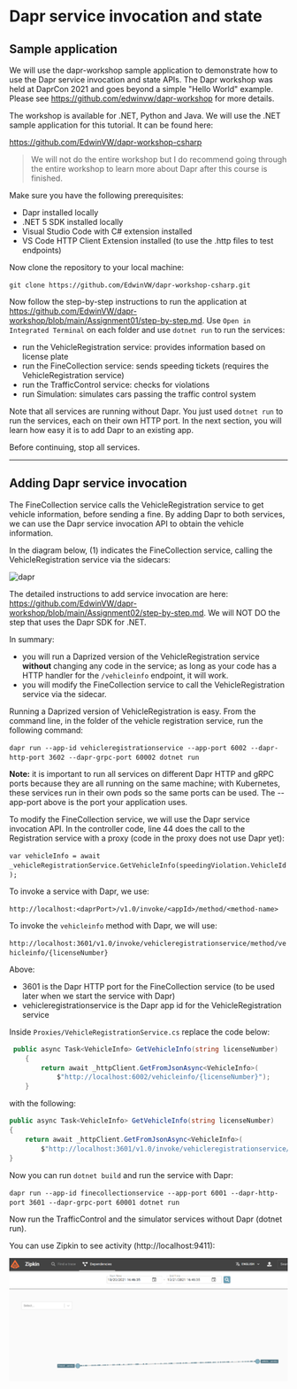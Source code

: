 # Dapr service invocation and state

## Sample application

We will use the dapr-workshop sample application to demonstrate how to use the Dapr service invocation and state APIs. The Dapr workshop was held at DaprCon 2021 and goes beyond a simple "Hello World" example. Please see https://github.com/edwinvw/dapr-workshop for more details.

The workshop is available for .NET, Python and Java. We will use the .NET sample application for this tutorial. It can be found here:

https://github.com/EdwinVW/dapr-workshop-csharp

> We will not do the entire workshop but I do recommend going through the entire workshop to learn more about Dapr after this course is finished.

Make sure you have the following prerequisites:
- Dapr installed locally
- .NET 5 SDK installed locally
- Visual Studio Code with C# extension installed
- VS Code HTTP Client Extension installed (to use the .http files to test endpoints)

Now clone the repository to your local machine:

`git clone https://github.com/EdwinVW/dapr-workshop-csharp.git`

Now follow the step-by-step instructions to run the application at https://github.com/EdwinVW/dapr-workshop/blob/main/Assignment01/step-by-step.md. Use `Open in Integrated Terminal` on each folder and use `dotnet run` to run the services:
- run the VehicleRegistration service: provides information based on license plate
- run the FineCollection service: sends speeding tickets (requires the VehicleRegistration service)
- run the TrafficControl service: checks for violations
- run Simulation: simulates cars passing the traffic control system

Note that all services are running without Dapr. You just used `dotnet run` to run the services, each on their own HTTP port. In the next section, you will learn how easy it is to add Dapr to an existing app.

Before continuing, stop all services.

----------

## Adding Dapr service invocation

The FineCollection service calls the VehicleRegistration service to get vehicle information, before sending a fine. By adding Dapr to both services, we can use the Dapr service invocation API to obtain the vehicle information.

In the diagram below, (1) indicates the FineCollection service, calling the VehicleRegistration service via the sidecars:

![dapr](https://github.com/EdwinVW/dapr-workshop/blob/main/img/dapr-setup.png?raw=true)


The detailed instructions to add service invocation are here: https://github.com/EdwinVW/dapr-workshop/blob/main/Assignment02/step-by-step.md. We will NOT DO the step that uses the Dapr SDK for .NET.

In summary:
- you will run a Daprized version of the VehicleRegistration service **without** changing any code in the service; as long as your code has a HTTP handler for the `/vehicleinfo` endpoint, it will work.
- you will modify the FineCollection service to call the VehicleRegistration service via the sidecar.

Running a Daprized version of VehicleRegistration is easy. From the command line, in the folder of the vehicle registration service, run the following command:

`dapr run --app-id vehicleregistrationservice --app-port 6002 --dapr-http-port 3602 --dapr-grpc-port 60002 dotnet run`

**Note:** it is important to run all services on different Dapr HTTP and gRPC ports because they are all running on the same machine; with Kubernetes, these services run in their own pods so the same ports can be used. The --app-port above is the port your application uses.

To modify the FineCollection service, we will use the Dapr service invocation API. In the controller code, line 44 does the call to the Registration service with a proxy (code in the proxy does not use Dapr yet):

`var vehicleInfo = await _vehicleRegistrationService.GetVehicleInfo(speedingViolation.VehicleId);`

To invoke a service with Dapr, we use:

`http://localhost:<daprPort>/v1.0/invoke/<appId>/method/<method-name>`

To invoke the `vehicleinfo` method with Dapr, we will use:

`http://localhost:3601/v1.0/invoke/vehicleregistrationservice/method/vehicleinfo/{licenseNumber}`

Above:
- 3601 is the Dapr HTTP port for the FineCollection service (to be used later when we start the service with Dapr)
- vehicleregistrationservice is the Dapr app id for the VehicleRegistration service

Inside `Proxies/VehicleRegistrationService.cs` replace the code below:

```csharp
 public async Task<VehicleInfo> GetVehicleInfo(string licenseNumber)
    {
        return await _httpClient.GetFromJsonAsync<VehicleInfo>(
            $"http://localhost:6002/vehicleinfo/{licenseNumber}");
    }    
```

with the following:

```csharp
public async Task<VehicleInfo> GetVehicleInfo(string licenseNumber)
{
    return await _httpClient.GetFromJsonAsync<VehicleInfo>(
        $"http://localhost:3601/v1.0/invoke/vehicleregistrationservice/method/vehicleinfo/{licenseNumber}");
}
```

Now you can run `dotnet build` and run the service with Dapr:

`dapr run --app-id finecollectionservice --app-port 6001 --dapr-http-port 3601 --dapr-grpc-port 60001 dotnet run`

Now run the TrafficControl and the simulator services without Dapr (dotnet run).

You can use Zipkin to see activity (http://localhost:9411):

![zipkin](dapr-zipkin.png)

